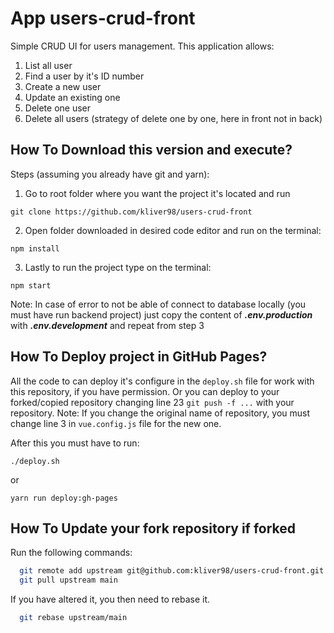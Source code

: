 # App users-crud-front
Simple CRUD UI for users management.
This application allows:

1. List all user
1. Find a user by it's ID number
1. Create a new user
1. Update an existing one
1. Delete one user
1. Delete all users (strategy of delete one by one, here in front not in back)

## How To Download this version and execute?

Steps (assuming you already have git and yarn):

1. Go to root folder where you want the project it's located and run
```
git clone https://github.com/kliver98/users-crud-front
```
2. Open folder downloaded in desired code editor and run on the terminal:
```
npm install
```
3. Lastly to run the project type on the terminal:
```
npm start
```
Note: In case of error to not be able of connect to database locally (you must have run backend project) just copy the content of **_.env.production_** with **_.env.development_** and repeat from step 3

## How To Deploy project in GitHub Pages?

All the code to can deploy it's configure in the `deploy.sh` file for work with this repository, if you have permission.
Or you can deploy to your forked/copied repository changing line 23 `git push -f ...` with your repository.
Note: If you change the original name of repository, you must change line 3 in `vue.config.js` file for the new one.

After this you must have to run:
```
./deploy.sh
```
or
```
yarn run deploy:gh-pages
```

## How To Update your fork repository if forked

Run the following commands:

```bash
  git remote add upstream git@github.com:kliver98/users-crud-front.git
  git pull upstream main
```

If you have altered it, you then need to rebase it.

```bash
  git rebase upstream/main
````
